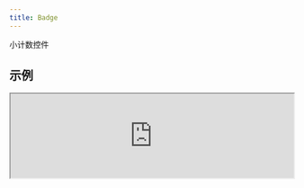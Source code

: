 ```yaml
---
title: Badge
---
```

小计数控件

## 示例

<div><iframe style="width: 100%; margin: 0;" src="http://ui-demos.blankapp.org/badge-example" scrolling="no" /></div>

```jsx
<Badge text={'99+'} />
```

## 类型

### 点

<div><iframe style="width: 100%; margin: 0;" src="http://ui-demos.blankapp.org/badge-types-dot" scrolling="no" /></div>

```jsx
<Badge type={'dot'} />
```

### 文本

<div><iframe style="width: 100%; margin: 0;" src="http://ui-demos.blankapp.org/badge-types-text" scrolling="no" /></div>

```jsx
<Badge type={'text'} text={'99+'} />
```

## API

### 属性

名称 | 描述 | 类型 | 可选值 | 默认值
--- | --- | --- | --- | ---
`children` | - | string, element | - | -
`type` | 徽章的类型 | enum | `dot`, `text` | `dot`
`text` | 显示的文本 | string | - | 空字符串 ('')
